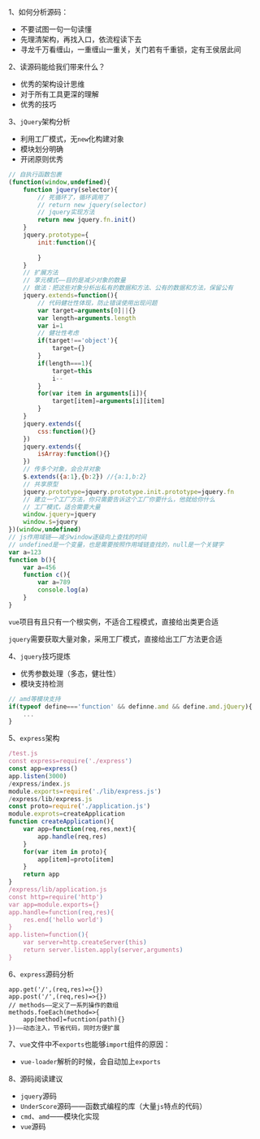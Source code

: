 1、如何分析源码：

- 不要试图一句一句读懂
- 先理清架构，再找入口，依流程读下去
- 寻龙千万看缠山，一重缠山一重关，关门若有千重锁，定有王侯居此间

2、读源码能给我们带来什么？

- 优秀的架构设计思维
- 对于所有工具更深的理解
- 优秀的技巧

3、`jQuery`架构分析

- 利用工厂模式，无`new`化构建对象
- 模块划分明确
- 开闭原则优秀

```javascript
// 自执行函数包裹
(function(window,undefined){
    function jquery(selector){
        // 死循环了，循环调用了
        // return new jquery(selector)
        // jquery实现方法
        return new jquery.fn.init()        
    }
    jquery.prototype={
        init:function(){
            
        }
    }
    // 扩展方法
    // 享元模式——目的是减少对象的数量
    // 做法：把这些对象分析出私有的数据和方法、公有的数据和方法，保留公有
    jquery.extends=function(){
        // 代码健壮性体现，防止错误使用出现问题
        var target=arguments[0]||{}
        var length=arguments.length
        var i=1
        // 健壮性考虑
        if(target!=='object'){
            target={}
        }
        if(length===1){
            target=this
            i--
        }
        for(var item in arguments[i]){
            target[item]=arguments[i][item]
        }
    }
    jquery.extends({
        css:function(){}
    })    
    jquery.extends({
        isArray:function(){}
    })
    // 传多个对象，会合并对象
    $.extends({a:1},{b:2}) //{a:1,b:2}
    // 共享原型
    jquery.prototype=jquery.prototype.init.prototype=jquery.fn
    // 建立一个工厂方法，你只需要告诉这个工厂你要什么，他就给你什么
    // 工厂模式，适合需要大量
    window.jquery=jquery
    window.$=jquery
})(window,undefined)
// js作用域链——减少window逐级向上查找的时间
// undefined是一个变量，也是需要按照作用域链查找的，null是一个关键字
var a=123
function b(){
    var a=456
    function c(){
        var a=789
        console.log(a)
    }
}
```

`vue`项目有且只有一个根实例，不适合工程模式，直接给出类更合适

`jquery`需要获取大量对象，采用工厂模式，直接给出工厂方法更合适

4、`jquery`技巧提炼

- 优秀参数处理（多态，健壮性）
- 模块支持检测

```javascript
// amd等模块支持
if(typeof define==='function' && definne.amd && define.amd.jQuery){
    ...
}
```

5、`express`架构

```javascript
/test.js
const express=require('./express')
const app=express()
app.listen(3000)
/express/index.js
module.exports=require('./lib/express.js')
/express/lib/express.js
const proto=require('./application.js')
module.exprots=createApplication
function createApplication(){
    var app=function(req,res,next){
        app.handle(req,res)
    }
    for(var item in proto){
        app[item]=proto[item]
    }
    return app
}
/express/lib/application.js
const http=require('http')
var app=module.exports={}
app.handle=function(req,res){
    res.end('hello world')
}
app.listen=function(){
    var server=http.createServer(this)
    return server.listen.apply(server,arguments)
}
```

6、`express`源码分析

```javascri
app.get('/',(req,res)=>{})
app.post('/',(req,res)=>{})
// methods——定义了一系列操作的数组
methods.foeEach(method=>{
	app[method]=fucntion(path){}
})——动态注入，节省代码，同时方便扩展
```

7、`vue`文件中不`exports`也能够`import`组件的原因：

- `vue-loader`解析的时候，会自动加上`exports`

8、源码阅读建议

- `jquery`源码
- `UnderScore`源码——函数式编程的库（大量`js`特点的代码）
- `cmd`、`amd`——模块化实现
- `vue`源码

